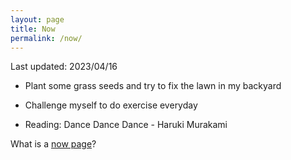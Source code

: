 ```yaml
---
layout: page
title: Now
permalink: /now/
---
```


Last updated: 2023/04/16

- Plant some grass seeds and try to fix the lawn in my backyard

- Challenge myself to do exercise everyday

- Reading: Dance Dance Dance - Haruki Murakami


What is a [now page](https://nownownow.com/about)?

